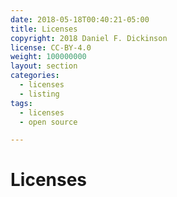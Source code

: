 ```yaml
---
date: 2018-05-18T00:40:21-05:00
title: Licenses
copyright: 2018 Daniel F. Dickinson
license: CC-BY-4.0
weight: 100000000
layout: section
categories:
  - licenses
  - listing
tags:
  - licenses
  - open source

---
```


# Licenses
